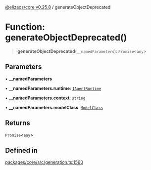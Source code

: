 [@elizaos/core v0.25.8](../index.md) / generateObjectDeprecated

# Function: generateObjectDeprecated()

> **generateObjectDeprecated**(`__namedParameters`): `Promise`\<`any`\>

## Parameters

• **\_\_namedParameters**

• **\_\_namedParameters.runtime**: [`IAgentRuntime`](../interfaces/IAgentRuntime.md)

• **\_\_namedParameters.context**: `string`

• **\_\_namedParameters.modelClass**: [`ModelClass`](../enumerations/ModelClass.md)

## Returns

`Promise`\<`any`\>

## Defined in

[packages/core/src/generation.ts:1560](https://github.com/elizaOS/eliza/blob/main/packages/core/src/generation.ts#L1560)
